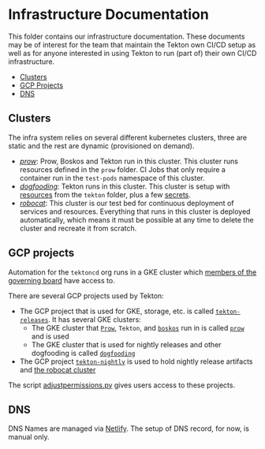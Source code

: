 # Infrastructure Documentation

This folder contains our infrastructure documentation. These documents may be
of interest for the team that maintain the Tekton own CI/CD setup as well as
for anyone interested in using Tekton to run (part of) their own CI/CD
infrastructure.

* [Clusters](#clusters)
* [GCP Projects](#gcp-projects)
* [DNS](#dns)

## Clusters

The infra system relies on several different kubernetes clusters, three are
static and the rest are dynamic (provisioned on demand).

- [*prow*](prow.md): Prow, Boskos and Tekton run in this cluster.
  This cluster runs resources defined in the `prow` folder. CI Jobs that only
  require a container run in the `test-pods` namespace of this cluster.
- [*dogfooding*](dogfooding.md): Tekton runs in this cluster. This cluster is
  setup with [resources](../tekton/README.md#resources-for-cicd) from the
  `tekton` folder, plus a few [secrets](./dogfooding.md#secrets).
- [*robocat*](robocat.md): This cluster is our test bed for continuous
  deployment of services and resources. Everything that runs in this cluster is
  deployed automatically, which means it must be possible at any time to delete
  the cluster and recreate it from scratch. 

## GCP projects

Automation for the `tektoncd` org runs in a GKE cluster which
[members of the governing board](https://github.com/tektoncd/community/blob/master/governance.md#permissions-and-access)
have access to.

There are several GCP projects used by Tekton:
- The GCP project that is used for GKE, storage, etc. is called
  [`tekton-releases`](http://console.cloud.google.com/home/dashboard?project=tekton-releases). It has several GKE clusters:
  - The GKE cluster that [`Prow`](prow/README.md), `Tekton`, and [`boskos`](boskos/README.md) run in is called
    [`prow`](https://console.cloud.google.com/kubernetes/clusters/details/us-central1-a/prow?project=tekton-releases) and is used
  - The GKE cluster that is used for nightly releases and other dogfooding is called
    [`dogfooding`](https://console.cloud.google.com/kubernetes/clusters/details/us-central1-a/dogfooding?project=tekton-releases)
- The GCP project
  [`tekton-nightly`](http://console.cloud.google.com/home/dashboard?project=tekton-nightly)
  is used to hold nightly release artifacts and [the robocat cluster](#the-robocat-cluster)

The script [adjustpermissions.py](../adjustpermissions.py) gives users access to these projects.

## DNS

DNS Names are managed via [Netlify](https://www.netlify.com/). The setup of DNS
record, for now, is manual only.
